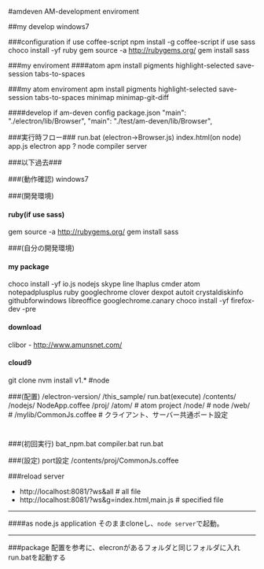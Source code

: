 #amdeven
AM-development enviroment

##my develop
windows7


###configuration
  if use coffee-script
    npm install -g coffee-script
  if use sass
    choco install -yf ruby
    gem source -a http://rubygems.org/
    gem install sass

###my enviroment
####atom
  apm install pigments highlight-selected save-session tabs-to-spaces

###my atom enviroment
  apm install pigments highlight-selected save-session tabs-to-spaces minimap minimap-git-diff


####develop
  if am-deven
    config package.json
      "main": "./electron/lib/Browser",
      "main": "./test/am-deven/lib/Browser",


###実行時フロー###
  run.bat (electron->Browser.js)
  index.html(on node)
    app.js
      electron app
        ?
      node
        compiler
        server






###以下過去###


###(動作確認)
windows7

###(開発環境)
#### ruby(if use sass)
  gem source -a http://rubygems.org/
  gem install sass

###(自分の開発環境)
#### my package
  choco install -yf io.js nodejs skype line lhaplus cmder atom notepadplusplus ruby googlechrome clover dexpot autoit crystaldiskinfo githubforwindows libreoffice googlechrome.canary
  choco install -yf firefox-dev -pre
#### download
  clibor - http://www.amunsnet.com/

#### cloud9
  git clone
  nvm install v1.* #node

###(配置)
  /electron-version/
  /this_sample/
    run.bat(execute)
    /contents/
      /nodejs/
        NodeApp.coffee
      /proj/
        /atom/ # atom project
        /node/ # node
        /web/ #
          /mylib/CommonJs.coffee # クライアント、サーバー共通ポート設定
#

###(初回実行)
  bat_npm.bat
  compiler.bat
  run.bat

###(設定)
port設定
  /contents/proj/CommonJs.coffee


###reload server
* http://localhost:8081/?ws&all # all file
* http://localhost:8081/?ws&g=index.html,main.js # specified file

---
####as node.js application
そのままcloneし、`node server`で起動。


---
###package
配置を参考に、elecronがあるフォルダと同じフォルダに入れrun.batを起動する
